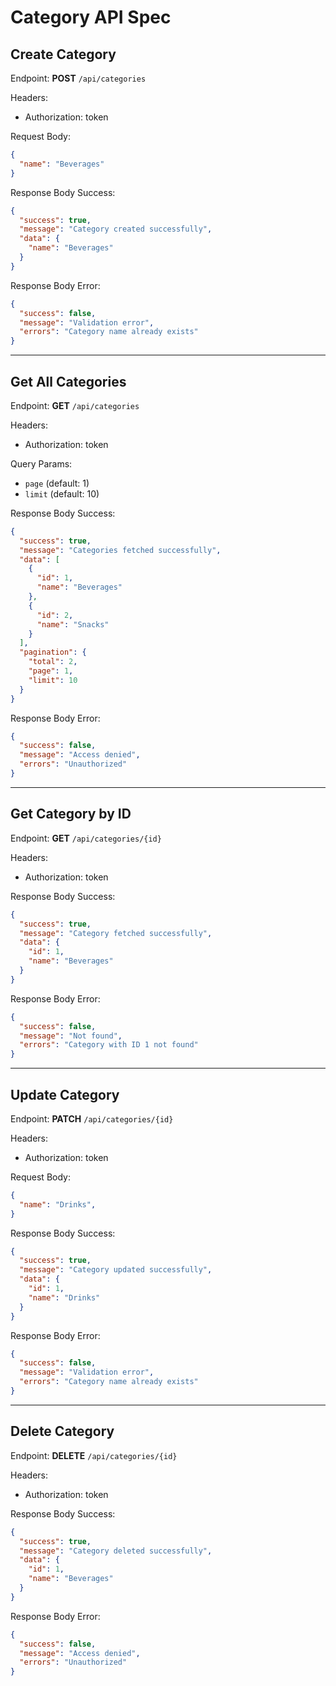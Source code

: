 # Category API Spec

## Create Category

Endpoint: **POST** `/api/categories`

Headers:
- Authorization: token

Request Body:
```json
{
  "name": "Beverages"
}
```

Response Body Success:
```json
{
  "success": true,
  "message": "Category created successfully",
  "data": {
    "name": "Beverages"
  }
}
```

Response Body Error:
```json
{
  "success": false,
  "message": "Validation error",
  "errors": "Category name already exists"
}
```

---

## Get All Categories

Endpoint: **GET** `/api/categories`

Headers:
- Authorization: token

Query Params:
- `page` (default: 1)
- `limit` (default: 10)

Response Body Success:
```json
{
  "success": true,
  "message": "Categories fetched successfully",
  "data": [
    {
      "id": 1,
      "name": "Beverages"
    },
    {
      "id": 2,
      "name": "Snacks"
    }
  ],
  "pagination": {
    "total": 2,
    "page": 1,
    "limit": 10
  }
}
```

Response Body Error:
```json
{
  "success": false,
  "message": "Access denied",
  "errors": "Unauthorized"
}
```

---

## Get Category by ID

Endpoint: **GET** `/api/categories/{id}`

Headers:
- Authorization: token

Response Body Success:
```json
{
  "success": true,
  "message": "Category fetched successfully",
  "data": {
    "id": 1,
    "name": "Beverages"
  }
}
```

Response Body Error:
```json
{
  "success": false,
  "message": "Not found",
  "errors": "Category with ID 1 not found"
}
```

---

## Update Category

Endpoint: **PATCH** `/api/categories/{id}`

Headers:
- Authorization: token

Request Body:
```json
{
  "name": "Drinks",
}
```

Response Body Success:
```json
{
  "success": true,
  "message": "Category updated successfully",
  "data": {
    "id": 1,
    "name": "Drinks"
  }
}
```

Response Body Error:
```json
{
  "success": false,
  "message": "Validation error",
  "errors": "Category name already exists"
}
```

---

## Delete Category

Endpoint: **DELETE** `/api/categories/{id}`

Headers:
- Authorization: token

Response Body Success:
```json
{
  "success": true,
  "message": "Category deleted successfully",
  "data": {
    "id": 1,
    "name": "Beverages"
  }
}
```

Response Body Error:
```json
{
  "success": false,
  "message": "Access denied",
  "errors": "Unauthorized"
}
```
